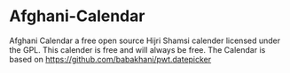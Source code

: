 # Afghani-Calendar
Afghani Calendar a free open source Hijri Shamsi calender licensed under the GPL. 
This calender is free and will always be free.
The Calendar is based on https://github.com/babakhani/pwt.datepicker  
